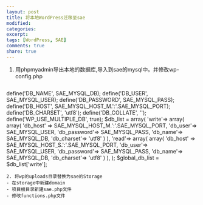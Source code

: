 ```yaml
---
layout: post
title: 将本地WordPress迁移至sae
modified:
categories: 
excerpt: 
tags: [WordPress, SAE]
comments: true
share: true
---
```



1. 用phpmyadmin导出本地的数据库,导入到sae的mysql中。并修改wp-config.php
   ```c
define('DB_NAME', SAE_MYSQL_DB);
define('DB_USER', SAE_MYSQL_USER);
define('DB_PASSWORD', SAE_MYSQL_PASS);
define('DB_HOST', SAE_MYSQL_HOST_M.':'.SAE_MYSQL_PORT);
define('DB_CHARSET', 'utf8');
define('DB_COLLATE', '');
define('WP_USE_MULTIPLE_DB', true);
$db_list = array(
'write'=> array(
array(
'db_host' => SAE_MYSQL_HOST_M.':'.SAE_MYSQL_PORT,
'db_user'=> SAE_MYSQL_USER,
'db_password'=> SAE_MYSQL_PASS,
'db_name'=> SAE_MYSQL_DB,
'db_charset'=> 'utf8'
)
),
'read'=> array(
array(
'db_host' => SAE_MYSQL_HOST_S.':'.SAE_MYSQL_PORT,
'db_user'=> SAE_MYSQL_USER,
'db_password'=> SAE_MYSQL_PASS,
'db_name'=> SAE_MYSQL_DB,
'db_charset'=> 'utf8'
)
),
);
$global_db_list = $db_list['write'];
   ```
2. 将wp的uploads目录替换为sae的Storage
   - 在storage中新建domain
   - 项目根目录新建sae.php文件
   - 修改functions.php文件
